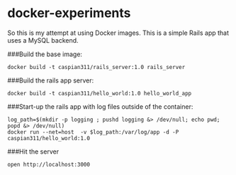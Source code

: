 # docker-experiments

So this is my attempt at using Docker images. This is a simple Rails app that uses a MySQL backend.

###Build the base image:

    docker build -t caspian311/rails_server:1.0 rails_server

###Build the rails app server:

    docker build -t caspian311/hello_world:1.0 hello_world_app

###Start-up the rails app with log files outside of the container:

    log_path=$(mkdir -p logging ; pushd logging &> /dev/null; echo pwd; popd &> /dev/null)
    docker run --net=host  -v $log_path:/var/log/app -d -P caspian311/hello_world:1.0
    
###Hit the server

    open http://localhost:3000

